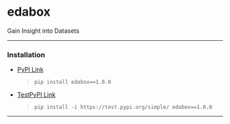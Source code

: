 # edabox
Gain Insight into Datasets

---
### Installation
- [PyPI Link](https://pypi.org/project/edabox/1.0.0/)
  > ```pip install edabox==1.0.0```
- [TestPyPI Link](https://test.pypi.org/project/edabox/1.0.0/)
  > ```pip install -i https://test.pypi.org/simple/ edabox==1.0.0```

---  
